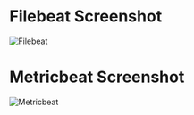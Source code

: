 # Filebeat Screenshot
![Filebeat](https://user-images.githubusercontent.com/78005922/127781349-ae27a6bd-c49a-405d-98f0-fc63fedffe55.png)


# Metricbeat Screenshot
![Metricbeat](https://user-images.githubusercontent.com/78005922/127781525-b896cac6-8038-43c9-b85e-64604811c0ad.png)
